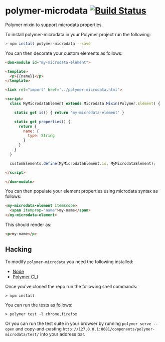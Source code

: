 # polymer-microdata [![Build Status](https://travis-ci.org/rgladwell/polymer-microdata.svg?branch=master)](https://travis-ci.org/rgladwell/polymer-microdata)

Polymer mixin to support microdata properties.

To install polymer-microdata in your Polymer project run the following:

```sh
> npm install polymer-microdata --save
```

You can then decorate your custom elements as follows:

```html
<dom-module id="my-microdata-element">

<template>
  <p>{{name}}</p>
</template>

<link rel="import" href="../polymer-microdata.html">

<script>
  class MyMicrodataElement extends Microdata.Mixin(Polymer.Element) {

    static get is() { return 'my-microdata-element' }

    static get properties() {
      return {
        name: {
          type: String
        }
      }
    }
  }

  customElements.define(MyMicrodataElement.is, MyMicrodataElement);

</script>

</dom-module>
```

You can then populate your element properties using microdata syntax as follows:


```html
<my-microdata-element itemscope>
  <span itemprop="name">my-name</span>
</my-microdata-element>
```

This should render as:

```html
<p>my-name</p>
```

## Hacking

To modify `polymer-microdata` you need the following installed:

  * [Node](https://nodejs.org/en/download/package-manager/)
  * [Polymer CLI](https://github.com/Polymer/tools/tree/master/packages/cli#installation)

Once you've cloned the repo run the following shell commands:

```shell
> npm install
```

You can run the tests as follows:

```shell
> polymer test -l chrome,firefox
```

Or you can run the test suite in your browser by running `polymer serve --open` and copy-and-pasting `http://127.0.0.1:8081/components/polymer-microdata/test/` into your address bar.
